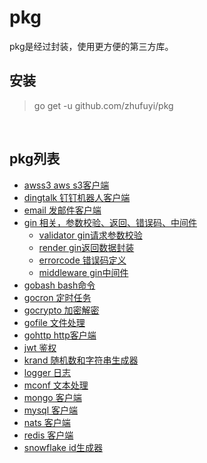 # pkg

pkg是经过封装，使用更方便的第三方库。

## 安装

> go get -u github.com/zhufuyi/pkg

<br>

## pkg列表

- [awss3 aws s3客户端](awss3)
- [dingtalk 钉钉机器人客户端](dingtalk)
- [email 发邮件客户端](email)
- [gin 相关，参数校验、返回、错误码、中间件](gin)
  - [validator gin请求参数校验](gin/validator)
  - [render gin返回数据封装](gin/render)
  - [errorcode 错误码定义](gin/errcode)
  - [middleware gin中间件](gin/middleware)
- [gobash bash命令](gobash)
- [gocron 定时任务](gocron)
- [gocrypto 加密解密](gocrypto)
- [gofile 文件处理](gofile)
- [gohttp http客户端](gohttp)
- [jwt 鉴权](jwt)
- [krand 随机数和字符串生成器](krand)
- [logger 日志](logger)
- [mconf 文本处理](mconf)
- [mongo 客户端](mongo)
- [mysql 客户端](mysql)
- [nats 客户端](nats)
- [redis 客户端](redis)
- [snowflake id生成器](snowflake)
